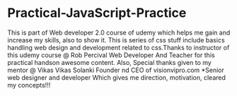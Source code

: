 # Practical-JavaScript-Practice

This is part of Web developer 2.0 course of udemy which helps me gain and increase my skills, also to show it. This is series of css stuff include basics handling web design and development related to css.Thanks to instructor of this udemy course @ Rob Percival Web Developer And Teacher for this practical handson awesome content. Also, Special thanks given to my mentor @ Vikas Vikas Solanki Founder nd CEO of visionvipro.com *Senior web designer and developer Which gives me direction, motivation, cleared my concepts!!!
